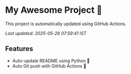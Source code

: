 # My Awesome Project 🚀

This project is automatically updated using GitHub Actions.

_Last updated: 2025-05-26 07:59:41 IST_

## Features
- Auto-update README using Python 🐍
- Auto Git push with GitHub Actions 🤖
